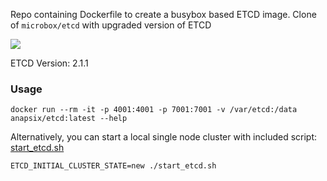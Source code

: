 Repo containing Dockerfile to create a busybox based ETCD image. 
Clone of `microbox/etcd` with upgraded version of ETCD

[![](https://badge.imagelayers.io/anapsix/etcd:latest.svg)](https://imagelayers.io/?images=anapsix/etcd:latest)

ETCD Version: 2.1.1

### Usage

    docker run --rm -it -p 4001:4001 -p 7001:7001 -v /var/etcd:/data anapsix/etcd:latest --help

Alternatively, you can start a local single node cluster with included script: [start_etcd.sh](https://raw.githubusercontent.com/anapsix/etcd/master/start_etcd.sh)

    ETCD_INITIAL_CLUSTER_STATE=new ./start_etcd.sh

